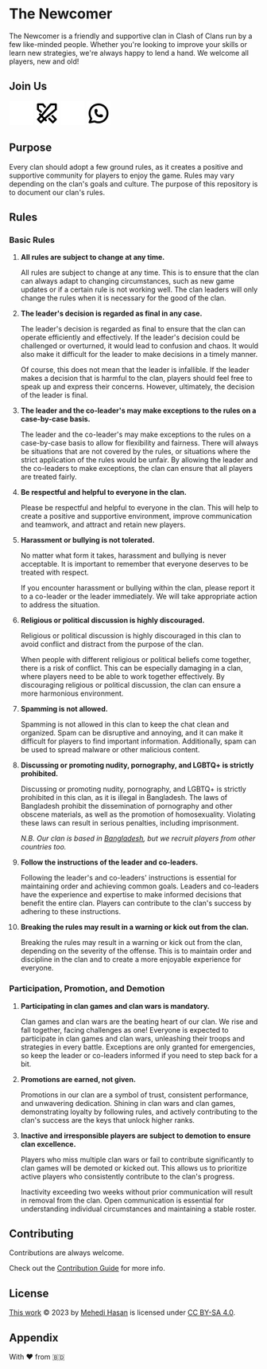 <!-- cspell:words Mehedi Hasan clanmate clanmates gameplay lgbtq+ -->

# The Newcomer

The Newcomer is a friendly and supportive clan in Clash of Clans run by a few like-minded people.
Whether you're looking to improve your skills or learn new strategies, we're always happy to lend a hand.
We welcome all players, new and old!

## Join Us

[![Swords-Light](./assets/icons/swords-light.svg)](https://cutt.ly/TheNewcomer#gh-dark-mode-only "Clash of Clans")
[![Swords-Dark](./assets/icons/swords-dark.svg)](https://cutt.ly/TheNewcomer#gh-light-mode-only "Clash of Clans")
[![WhatsApp-Light](./assets/icons/whatsapp-light.svg)](https://cutt.ly/n7zlGDo#gh-dark-mode-only "WhatsApp")
[![WhatsApp-Dark](./assets/icons/whatsapp-dark.svg)](https://cutt.ly/n7zlGDo#gh-light-mode-only "WhatsApp")

## Purpose

Every clan should adopt a few ground rules, as it creates a positive and supportive community for players to enjoy the game.
Rules may vary depending on the clan's goals and culture.
The purpose of this repository is to document our clan's rules.

## Rules

### Basic Rules

1. **All rules are subject to change at any time.**

   All rules are subject to change at any time.
   This is to ensure that the clan can always adapt to changing circumstances, such as new game updates or if a certain rule is not working well.
   The clan leaders will only change the rules when it is necessary for the good of the clan.

1. **The leader's decision is regarded as final in any case.**

   The leader's decision is regarded as final to ensure that the clan can operate efficiently and effectively.
   If the leader's decision could be challenged or overturned, it would lead to confusion and chaos.
   It would also make it difficult for the leader to make decisions in a timely manner.

   Of course, this does not mean that the leader is infallible.
   If the leader makes a decision that is harmful to the clan, players should feel free to speak up and express their concerns.
   However, ultimately, the decision of the leader is final.

1. **The leader and the co-leader's may make exceptions to the rules on a case-by-case basis.**

   The leader and the co-leader's may make exceptions to the rules on a case-by-case basis to allow for flexibility and fairness.
   There will always be situations that are not covered by the rules, or situations where the strict application of the rules would be unfair.
   By allowing the leader and the co-leaders to make exceptions, the clan can ensure that all players are treated fairly.

1. **Be respectful and helpful to everyone in the clan.**

   Please be respectful and helpful to everyone in the clan.
   This will help to create a positive and supportive environment, improve communication and teamwork, and attract and retain new players.

1. **Harassment or bullying is not tolerated.**

   No matter what form it takes, harassment and bullying is never acceptable.
   It is important to remember that everyone deserves to be treated with respect.

   If you encounter harassment or bullying within the clan, please report it to a co-leader or the leader immediately.
   We will take appropriate action to address the situation.

1. **Religious or political discussion is highly discouraged.**

   Religious or political discussion is highly discouraged in this clan to avoid conflict and distract from the purpose of the clan.

   When people with different religious or political beliefs come together, there is a risk of conflict.
   This can be especially damaging in a clan, where players need to be able to work together effectively.
   By discouraging religious or political discussion, the clan can ensure a more harmonious environment.

1. **Spamming is not allowed.**

   Spamming is not allowed in this clan to keep the chat clean and organized.
   Spam can be disruptive and annoying, and it can make it difficult for players to find important information.
   Additionally, spam can be used to spread malware or other malicious content.

1. **Discussing or promoting nudity, pornography, and LGBTQ+ is strictly prohibited.**

   Discussing or promoting nudity, pornography, and LGBTQ+ is strictly prohibited in this clan, as it is illegal in Bangladesh.
   The laws of Bangladesh prohibit the dissemination of pornography and other obscene materials, as well as the promotion of homosexuality.
   Violating these laws can result in serious penalties, including imprisonment.

   _N.B. Our clan is based in [Bangladesh](https://en.wikipedia.org/wiki/Bangladesh), but we recruit players from other countries too._

1. **Follow the instructions of the leader and co-leaders.**

   Following the leader's and co-leaders' instructions is essential for maintaining order and achieving common goals.
   Leaders and co-leaders have the experience and expertise to make informed decisions that benefit the entire clan.
   Players can contribute to the clan's success by adhering to these instructions.

1. **Breaking the rules may result in a warning or kick out from the clan.**

   Breaking the rules may result in a warning or kick out from the clan, depending on the severity of the offense.
   This is to maintain order and discipline in the clan and to create a more enjoyable experience for everyone.

### Participation, Promotion, and Demotion

1. **Participating in clan games and clan wars is mandatory.**

   Clan games and clan wars are the beating heart of our clan.
   We rise and fall together, facing challenges as one!
   Everyone is expected to participate in clan games and clan wars, unleashing their troops and strategies in every battle.
   Exceptions are only granted for emergencies, so keep the leader or co-leaders informed if you need to step back for a bit.

1. **Promotions are earned, not given.**

   Promotions in our clan are a symbol of trust, consistent performance, and unwavering dedication.
   Shining in clan wars and clan games, demonstrating loyalty by following rules, and actively contributing to the clan's success are the keys that unlock higher ranks.

1. **Inactive and irresponsible players are subject to demotion to ensure clan excellence.**

   Players who miss multiple clan wars or fail to contribute significantly to clan games will be demoted or kicked out.
   This allows us to prioritize active players who consistently contribute to the clan's progress.

   Inactivity exceeding two weeks without prior communication will result in removal from the clan.
   Open communication is essential for understanding individual circumstances and maintaining a stable roster.

## Contributing

Contributions are always welcome.

Check out the [Contribution Guide](./CONTRIBUTING.md) for more info.

## License

[This work](https://github.com/0xMehedi/the-newcomer) © 2023 by [Mehedi Hasan](https://github.com/0xMehedi) is licensed under [CC BY-SA 4.0](./LICENSE.md).

## Appendix

With :heart: from :bangladesh:
